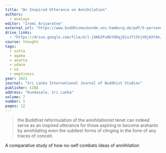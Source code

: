 ```yaml
---
title: "An Inspired Utterance on Annihilation"
authors:
  - analayo
editor: "Iromi Ariyaratne"
external_url: "https://www.buddhismuskunde.uni-hamburg.de/pdf/5-personen/analayo/inspiredutterance.pdf"
drive_links:
  - "https://drive.google.com/file/d/1-jXKK2Pu0kYORqjECuJf15VjVQj6Xt9n/view?usp=sharing"
course: thought
tags:
  - sutta
  - agama
  - anatta
  - udana
  - sa
  - emptiness
year: 2021
journal: "Sri Lanka International Journal of Buddhist Studies" 
publisher: SIBA
address: "Kundasale, Sri Lanka"
volume: 7
number: 1
pages: 12
---
```


>  the Buddhist reformulation of the
annihilationist tenet can indeed serve as an inspired utterance for those aspiring
to become arahants by annihilating even the subtlest forms of clinging in the
form of any traces of conceit.

A comparative study of how no-self combats ideas of annihilation
